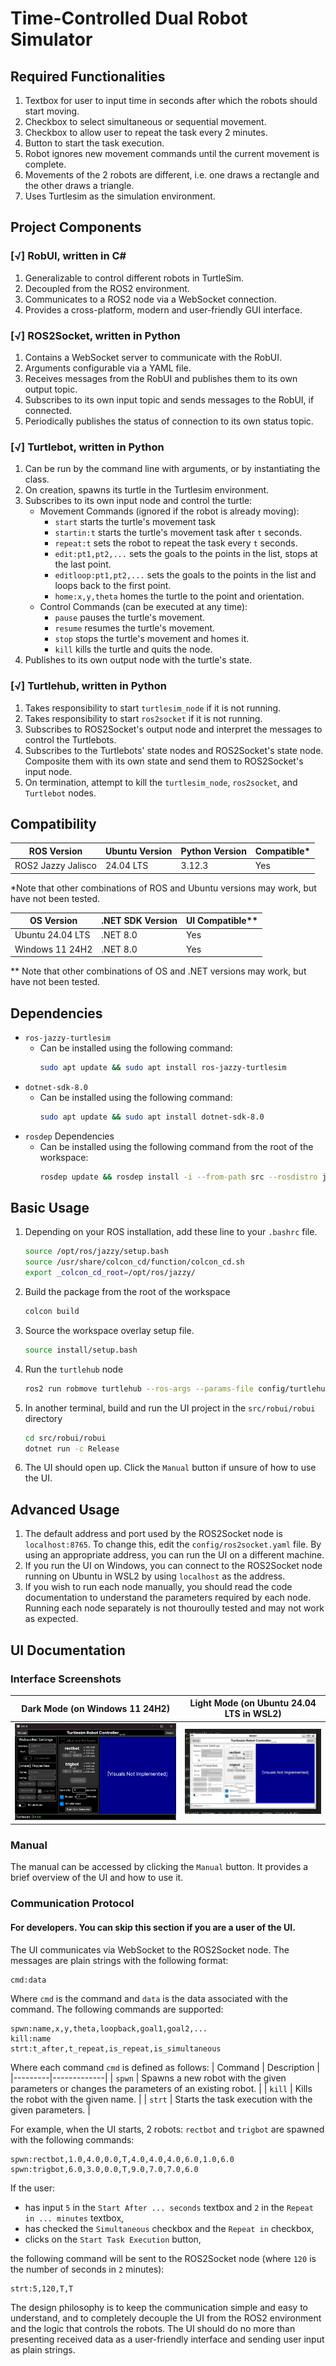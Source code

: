 # Time-Controlled Dual Robot Simulator

## Required Functionalities
1. Textbox for user to input time in seconds after which the robots should start moving.
1. Checkbox to select simultaneous or sequential movement.
1. Checkbox to allow user to repeat the task every 2 minutes.
1. Button to start the task execution.
1. Robot ignores new movement commands until the current movement is complete.
1. Movements of the 2 robots are different, i.e. one draws a rectangle and the other draws a triangle.
1. Uses Turtlesim as the simulation environment.

## Project Components

### [√] RobUI, written in C#
1. Generalizable to control different robots in TurtleSim.
1. Decoupled from the ROS2 environment.
1. Communicates to a ROS2 node via a WebSocket connection.
1. Provides a cross-platform, modern and user-friendly GUI interface.

### [√] ROS2Socket, written in Python
1. Contains a WebSocket server to communicate with the RobUI.
1. Arguments configurable via a YAML file.
1. Receives messages from the RobUI and publishes them to its own output topic.
1. Subscribes to its own input topic and sends messages to the RobUI, if connected.
1. Periodically publishes the status of connection to its own status topic.

### [√] Turtlebot, written in Python
1. Can be run by the command line with arguments, or by instantiating the class.
1. On creation, spawns its turtle in the Turtlesim environment.
1. Subscribes to its own input node and control the turtle:
    - Movement Commands (ignored if the robot is already moving):
        - `start` starts the turtle's movement task
        - `startin:t` starts the turtle's movement task after `t` seconds.
        - `repeat:t` sets the robot to repeat the task every `t` seconds.
        - `edit:pt1,pt2,...` sets the goals to the points in the list, stops at the last point.
        - `editloop:pt1,pt2,...` sets the goals to the points in the list and loops back to the first point.
        - `home:x,y,theta` homes the turtle to the point and orientation.
    - Control Commands (can be executed at any time):
        - `pause` pauses the turtle's movement.
        - `resume` resumes the turtle's movement.
        - `stop` stops the turtle's movement and homes it.
        - `kill` kills the turtle and quits the node.
1. Publishes to its own output node with the turtle's state.

### [√] Turtlehub, written in Python
1. Takes responsibility to start `turtlesim_node` if it is not running.
1. Takes responsibility to start `ros2socket` if it is not running.
1. Subscribes to ROS2Socket's output node and interpret the messages to control the Turtlebots.
1. Subscribes to the Turtlebots' state nodes and ROS2Socket's state node. Composite them with its own state and send them to ROS2Socket's input node.
1. On termination, attempt to kill the `turtlesim_node`, `ros2socket`, and `Turtlebot` nodes.

## Compatibility
| ROS Version | Ubuntu Version | Python Version |  Compatible* |
|-------------|-----------------|-------------|--------------|
| ROS2 Jazzy Jalisco | 24.04 LTS | 3.12.3 | Yes |

*Note that other combinations of ROS and Ubuntu versions may work, but have not been tested.

| OS Version | .NET SDK Version | UI Compatible** |
|------------|-------------------|---------------|
| Ubuntu 24.04 LTS | .NET 8.0 | Yes |
| Windows 11 24H2 | .NET 8.0 | Yes |

** Note that other combinations of OS and .NET versions may work, but have not been tested.

## Dependencies
- `ros-jazzy-turtlesim`
    - Can be installed using the following command:
        ```bash
        sudo apt update && sudo apt install ros-jazzy-turtlesim
        ```
- `dotnet-sdk-8.0`
    - Can be installed using the following command:
        ```bash
        sudo apt update && sudo apt install dotnet-sdk-8.0
        ```
- `rosdep` Dependencies
    - Can be installed using the following command from the root of the workspace:
        ```bash
        rosdep update && rosdep install -i --from-path src --rosdistro jazzy -y
        ```

## Basic Usage
1. Depending on your ROS installation, add these line to your `.bashrc` file.
    ```bash
    source /opt/ros/jazzy/setup.bash
    source /usr/share/colcon_cd/function/colcon_cd.sh
    export _colcon_cd_root=/opt/ros/jazzy/
    ```
1. Build the package from the root of the workspace
    ```bash
    colcon build
    ```
1. Source the workspace overlay setup file.
    ```bash
    source install/setup.bash
    ```
1. Run the `turtlehub` node
    ```bash
    ros2 run robmove turtlehub --ros-args --params-file config/turtlehub.yaml
    ```
1. In another terminal, build and run the UI project in the `src/robui/robui` directory
    ```bash
    cd src/robui/robui
    dotnet run -c Release
    ```
1. The UI should open up. Click the `Manual` button if unsure of how to use the UI.

## Advanced Usage
1. The default address and port used by the ROS2Socket node is `localhost:8765`. To change this, edit the `config/ros2socket.yaml` file. By using an appropriate address, you can run the UI on a different machine.
1. If you run the UI on Windows, you can connect to the ROS2Socket node running on Ubuntu in WSL2 by using `localhost` as the address.
1. If you wish to run each node manually, you should read the code documentation to understand the parameters required by each node. Running each node separately is not thouroully tested and may not work as expected.

## UI Documentation
### Interface Screenshots
| Dark Mode (on Windows 11 24H2) | Light Mode (on Ubuntu 24.04 LTS in WSL2) |
|-----------|------------|
| ![Dark Mode](img/dark_mode.png) | ![Light Mode](img/light_mode.png) |

### Manual
The manual can be accessed by clicking the `Manual` button. It provides a brief overview of the UI and how to use it.

### Communication Protocol
#### For developers. You can skip this section if you are a user of the UI.
The UI communicates via WebSocket to the ROS2Socket node. The messages are plain strings with the following format:
```
cmd:data
```
Where `cmd` is the command and `data` is the data associated with the command. The following commands are supported:
```
spwn:name,x,y,theta,loopback,goal1,goal2,...
kill:name
strt:t_after,t_repeat,is_repeat,is_simultaneous
```
Where each command `cmd` is defined as follows:
| Command | Description |
|---------|-------------|
| `spwn` | Spawns a new robot with the given parameters or changes the parameters of an existing robot. |
| `kill` | Kills the robot with the given name. |
| `strt` | Starts the task execution with the given parameters. |

For example, when the UI starts, 2 robots: `rectbot` and `trigbot` are spawned with the following commands:
```
spwn:rectbot,1.0,4.0,0.0,T,4.0,4.0,4.0,6.0,1.0,6.0
spwn:trigbot,6.0,3.0,0.0,T,9.0,7.0,7.0,6.0
```
If the user:
- has input `5` in the `Start After ... seconds` textbox and `2` in the `Repeat in ... minutes` textbox,
- has checked the `Simultaneous` checkbox and the `Repeat in` checkbox,
- clicks on the `Start Task Execution` button,

the following command will be sent to the ROS2Socket node (where `120` is the number of seconds in `2` minutes):
```
strt:5,120,T,T
```
The design philosophy is to keep the communication simple and easy to understand, and to completely decouple the UI from the ROS2 environment and the logic that controls the robots. The UI should do no more than presenting received data as a user-friendly interface and sending user input as plain strings.